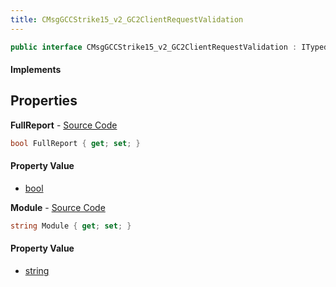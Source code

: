 ```yaml
---
title: CMsgGCCStrike15_v2_GC2ClientRequestValidation
---
```


```csharp
public interface CMsgGCCStrike15_v2_GC2ClientRequestValidation : ITypedProtobuf<CMsgGCCStrike15_v2_GC2ClientRequestValidation>, INativeHandle
```

#### Implements

## Properties

**FullReport** - [Source Code](https://github.com/swiftly-solution/swiftlys2/blob/master/managed/src/SwiftlyS2.Generated/Protobufs/Interfaces/CMsgGCCStrike15_v2_GC2ClientRequestValidation.cs#L13)

```csharp
bool FullReport { get; set; }
```

#### Property Value

- [bool](https://learn.microsoft.com/dotnet/api/system.boolean)

**Module** - [Source Code](https://github.com/swiftly-solution/swiftlys2/blob/master/managed/src/SwiftlyS2.Generated/Protobufs/Interfaces/CMsgGCCStrike15_v2_GC2ClientRequestValidation.cs#L16)

```csharp
string Module { get; set; }
```

#### Property Value

- [string](https://learn.microsoft.com/dotnet/api/system.string)


